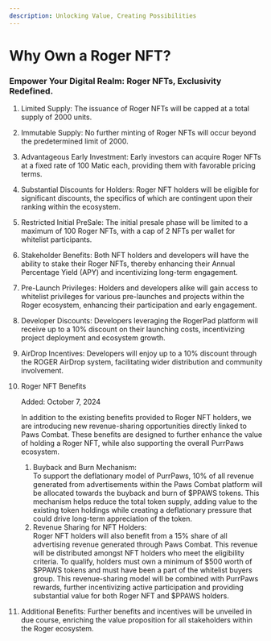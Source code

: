```yaml
---
description: Unlocking Value, Creating Possibilities
---
```


# Why Own a Roger NFT?

### Empower Your Digital Realm: Roger NFTs, Exclusivity Redefined.

1. Limited Supply: The issuance of Roger NFTs will be capped at a total supply of 2000 units.
2. Immutable Supply: No further minting of Roger NFTs will occur beyond the predetermined limit of 2000.
3. Advantageous Early Investment: Early investors can acquire Roger NFTs at a fixed rate of 100 Matic each, providing them with favorable pricing terms.
4. Substantial Discounts for Holders: Roger NFT holders will be eligible for significant discounts, the specifics of which are contingent upon their ranking within the ecosystem.
5. Restricted Initial PreSale: The initial presale phase will be limited to a maximum of 100 Roger NFTs, with a cap of 2 NFTs per wallet for whitelist participants.
6. Stakeholder Benefits: Both NFT holders and developers will have the ability to stake their Roger NFTs, thereby enhancing their Annual Percentage Yield (APY) and incentivizing long-term engagement.
7. Pre-Launch Privileges: Holders and developers alike will gain access to whitelist privileges for various pre-launches and projects within the Roger ecosystem, enhancing their participation and early engagement.
8. Developer Discounts: Developers leveraging the RogerPad platform will receive up to a 10% discount on their launching costs, incentivizing project deployment and ecosystem growth.
9. AirDrop Incentives: Developers will enjoy up to a 10% discount through the ROGER AirDrop system, facilitating wider distribution and community involvement.
10. Roger NFT Benefits

    Added: October 7, 2024

    In addition to the existing benefits provided to Roger NFT holders, we are introducing new revenue-sharing opportunities directly linked to Paws Combat. These benefits are designed to further enhance the value of holding a Roger NFT, while also supporting the overall PurrPaws ecosystem.

    1. Buyback and Burn Mechanism:\
       To support the deflationary model of PurrPaws, 10% of all revenue generated from advertisements within the Paws Combat platform will be allocated towards the buyback and burn of $PPAWS tokens. This mechanism helps reduce the total token supply, adding value to the existing token holdings while creating a deflationary pressure that could drive long-term appreciation of the token.
    2. Revenue Sharing for NFT Holders:\
       Roger NFT holders will also benefit from a 15% share of all advertising revenue generated through Paws Combat. This revenue will be distributed amongst NFT holders who meet the eligibility criteria. To qualify, holders must own a minimum of $500 worth of $PPAWS tokens and must have been a part of the whitelist buyers group. This revenue-sharing model will be combined with PurrPaws rewards, further incentivizing active participation and providing substantial value for both Roger NFT and $PPAWS holders.
11. Additional Benefits: Further benefits and incentives will be unveiled in due course, enriching the value proposition for all stakeholders within the Roger ecosystem.

